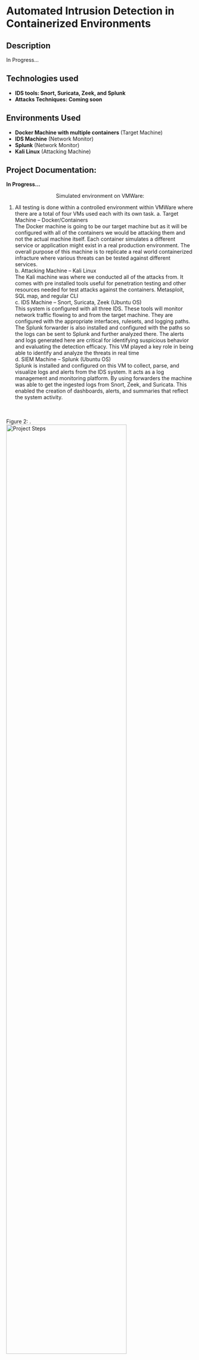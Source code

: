 <h1>Automated Intrusion Detection in Containerized Environments</h1>

<h2>Description</h2>
In Progress...
<br />

<h2>Technologies used</h2>

- <b>IDS tools: Snort, Suricata, Zeek, and Splunk</b> 
- <b>Attacks Techniques: Coming soon</b>

<h2>Environments Used </h2>

- <b>Docker Machine with multiple containers</b> (Target Machine)
- <b>IDS Machine</b> (Network Monitor)
- <b>Splunk</b> (Network Monitor)
- <b>Kali Linux</b> (Attacking Machine)
<h2>Project Documentation:</h2>
<b>In Progress...</b>
<p align="center">
Simulated environment on VMWare: <br/>

1. All testing is done within a controlled environment within VMWare where there are a total of four VMs used each with its own task.
a.	Target Machine – Docker/Containers <br/>
The Docker machine is going to be our target machine but as it will be configured with all of the containers we would be attacking them and not the actual machine itself. Each container simulates a different service or application might exist in a real production environment. The overall purpose of this machine is to replicate a real world containerized infracture where various threats can be tested against different services.<br/>
b.	Attacking Machine – Kali Linux<br/>
The Kali machine was where we conducted all of the attacks from. It comes with pre installed tools useful for penetration testing and other resources needed for test attacks against the containers. Metasploit, SQL map, and regular CLI<br/>
c.	IDS Machine – Snort, Suricata, Zeek (Ubuntu OS)<br/>
This system is configured with all three IDS. These tools will monitor network traffic flowing to and from the target machine. They are configured with the appropriate interfaces, rulesets, and logging paths. The Splunk forwarder is also installed and configured with the paths so the logs can be sent to Splunk and further analyzed there. The alerts and logs generated here are critical for identifying suspicious behavior and evaluating the detection efficacy. This VM played a key role in being able to identify and analyze the threats in real time<br/>
d.	SIEM Machine – Splunk (Ubuntu OS)<br/>
Splunk is installed and configured on this VM to collect, parse, and visualize logs and alerts from the IDS system. It acts as a log management and monitoring platform. By using forwarders the machine was able to get the ingested logs from Snort, Zeek, and Suricata. This enabled the creation of dashboards, alerts, and summaries that reflect the system activity.<br/>  
<br />
<br />
Figure 2: . <br/>
<img src="" height="80%" width="80%" alt="Project Steps"/>
<br/>

